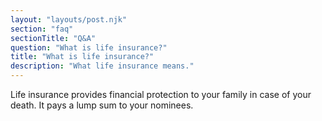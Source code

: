 ```yaml
---
layout: "layouts/post.njk"
section: "faq"
sectionTitle: "Q&A"
question: "What is life insurance?"
title: "What is life insurance?"
description: "What life insurance means."
---
```


Life insurance provides financial protection to your family in case of your death. It pays a lump sum to your nominees.
